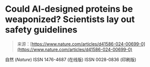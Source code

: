 <!--yml

category: 未分类

date: 2024-05-27 14:48:06

-->

# Could AI-designed proteins be weaponized? Scientists lay out safety guidelines

> 来源：[https://www.nature.com/articles/d41586-024-00699-0](https://www.nature.com/articles/d41586-024-00699-0)

自然 (*Nature*) ISSN 1476-4687 (在线版) ISSN 0028-0836 (印刷版)
